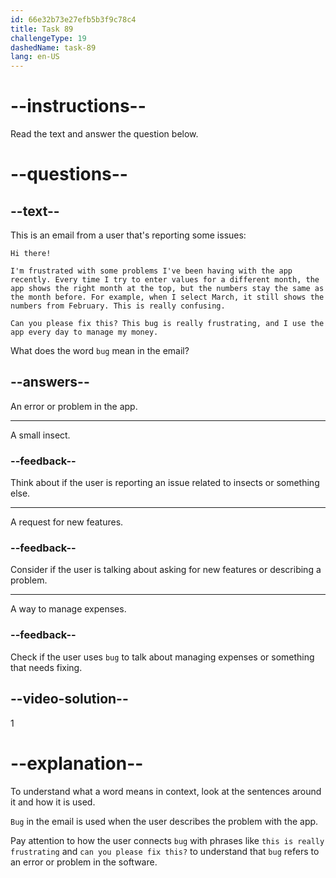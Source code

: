 ```yaml
---
id: 66e32b73e27efb5b3f9c78c4
title: Task 89
challengeType: 19
dashedName: task-89
lang: en-US
---
```


<!--READING-->

# --instructions--

Read the text and answer the question below.

# --questions--

## --text--

This is an email from a user that's reporting some issues:

`Hi there!`

`I'm frustrated with some problems I've been having with the app recently. Every time I try to enter values for a different month, the app shows the right month at the top, but the numbers stay the same as the month before. For example, when I select March, it still shows the numbers from February. This is really confusing.`

`Can you please fix this? This bug is really frustrating, and I use the app every day to manage my money.`

What does the word `bug` mean in the email?

## --answers--

An error or problem in the app.

---

A small insect.

### --feedback--

Think about if the user is reporting an issue related to insects or something else.

---

A request for new features.

### --feedback--

Consider if the user is talking about asking for new features or describing a problem.

---

A way to manage expenses.

### --feedback--

Check if the user uses `bug` to talk about managing expenses or something that needs fixing.

## --video-solution--

1

# --explanation--

To understand what a word means in context, look at the sentences around it and how it is used. 

`Bug` in the email is used when the user describes the problem with the app. 

Pay attention to how the user connects `bug` with phrases like `this is really frustrating` and `can you please fix this?` to understand that `bug` refers to an error or problem in the software.
